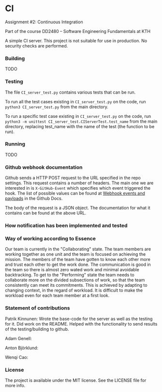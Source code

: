 # CI
Assignment #2: Continuous Integration

Part of the course DD2480 &ndash; Software Engineering Fundamentals at KTH

A simple CI server. This project is not suitable for use in production.
No security checks are performed.

### Building
TODO

### Testing
The file `CI_server_test.py` contains various tests that can be run.

To run all the test cases existing in `CI_server_test.py` on the code, run `python3 CI_server_test.py` from the main directory.

To run a specific test case existing in `CI_server_test.py` on the code, run `python3 -m unittest CI_server_test.CIServerTest.test_name` from the main directory, replacing test_name with the name of the test (the function to be run).

### Running
TODO

### Github webhook documentation
Github sends a HTTP POST request to the URL specified in the repo settings.
This request contains a number of headers. The main one we are interested in
is `X-GitHub-Event` which specifies which event triggered the hook. The list of
possible values can be found at 
[Webhook events and payloads](https://docs.github.com/en/developers/webhooks-and-events/webhooks/webhook-events-and-payloads)
in the Github Docs.

The body of the request is a JSON object. The documentation for what it
contains can be found at the above URL.

### How notification has been implemented and tested


### Way of working according to Essence
Our team is currently in the "Collaborating" state. The team members are working together as one unit and the team is focused on achieving the mission. The members of the team have gotten to know each other more and trust each other to get the work done. The communication is good in the team so there is almost zero wated work and minimal avoidable backtracking. To get to the "Performing" state the team needs to collaborate more on the divided subsections of work, so that the team consistently can meet its commitments. This is achieved by adapting to changing context, in the regard of workload. It is difficult to make the workload even for each team member at a first look.

### Statement of contributions
Patrik Kinnunen: Wrote the base-code for the server as well as the testing for it. Did work on the README. Helped with the functionality to send results of the testing/building to github.

Adam Genell:

Anton Björklund:

Wenqi Cao: 

### License
The project is available under the MIT license. See the LICENSE file for more info.